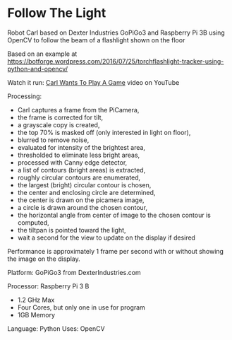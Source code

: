 # Follow The Light
Robot Carl based on Dexter Industries GoPiGo3 and Raspberry Pi 3B 
using OpenCV to follow the beam of a flashlight shown on the floor

Based on an example at https://botforge.wordpress.com/2016/07/25/torchflashlight-tracker-using-python-and-opencv/


Watch it run: <a href="https://youtu.be/GY4-7n-YlzI">Carl Wants To Play A Game</a> video on YouTube

Processing:  

  * Carl captures a frame from the PiCamera,  
  * the frame is corrected for tilt,  
  * a grayscale copy is created,  
  * the top 70% is masked off (only interested in light on floor),  
  * blurred to remove noise, 
  * evaluated for intensity of the brightest area, 
  * thresholded to eliminate less bright areas, 
  * processed with Canny edge detector, 
  * a list of contours (bright areas) is extracted, 
  * roughly circular contours are enumerated, 
  * the largest (bright) circular contour is chosen, 
  * the center and enclosing circle are determined, 
  * the center is drawn on the picamera image, 
  * a circle is drawn around the chosen contour, 
  * the horizontal angle from center of image to the chosen contour is computed, 
  * the tiltpan is pointed toward the light, 
  * wait a second for the view to update on the display if desired

Performance is approximately 1 frame per second with or without showing the image on the display.

Platform: GoPiGo3 from DexterIndustries.com

Processor: Raspberry Pi 3 B
  * 1.2 GHz Max
  * Four Cores, but only one in use for program
  * 1GB Memory

Language: Python
Uses: OpenCV



